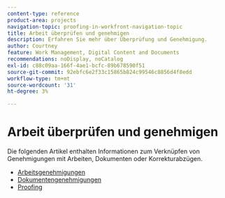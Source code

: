 ```yaml
---
content-type: reference
product-area: projects
navigation-topic: proofing-in-workfront-navigation-topic
title: Arbeit überprüfen und genehmigen
description: Erfahren Sie mehr über Überprüfung und Genehmigung.
author: Courtney
feature: Work Management, Digital Content and Documents
recommendations: noDisplay, noCatalog
exl-id: c88c09aa-166f-4ae1-bcfc-89b678590f51
source-git-commit: 92ebfc6e2f33c15865b824c99546c8856d4f8edd
workflow-type: tm+mt
source-wordcount: '31'
ht-degree: 3%

---
```


# Arbeit überprüfen und genehmigen

Die folgenden Artikel enthalten Informationen zum Verknüpfen von Genehmigungen mit Arbeiten, Dokumenten oder Korrekturabzügen.

<!-- * [Limited document and proof decision for non-paid users overview](/help/quicksilver/review-and-approve-work/proof-doc-decision-limits.md) -->
* [Arbeitsgenehmigungen](../review-and-approve-work/manage-approvals/manage-approvals.md)
* [Dokumentengenehmigungen](../review-and-approve-work/document-reviews-and-approvals/document-reviews-and-approvals.md)
* [Proofing](../review-and-approve-work/proofing/proofing.md)

